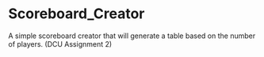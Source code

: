 # Scoreboard_Creator

A simple scoreboard creator that will generate a table based on the number of players. (DCU Assignment 2)

